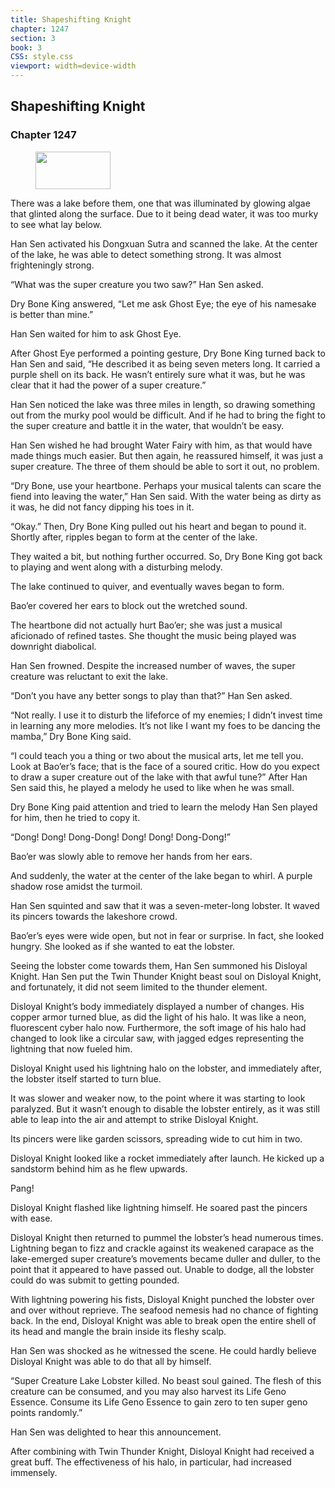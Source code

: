 ```yaml
---
title: Shapeshifting Knight
chapter: 1247
section: 3
book: 3
CSS: style.css
viewport: width=device-width
---
```


## Shapeshifting Knight

### Chapter 1247

<figure>
	<img src="../Images/gem.gif" alt="" id="gem" width="120" height="60" />
</figure>

There was a lake before them, one that was illuminated by glowing algae that glinted along the surface. Due to it being dead water, it was too murky to see what lay below.

Han Sen activated his Dongxuan Sutra and scanned the lake. At the center of the lake, he was able to detect something strong. It was almost frighteningly strong.

“What was the super creature you two saw?” Han Sen asked.

Dry Bone King answered, “Let me ask Ghost Eye; the eye of his namesake is better than mine.”

Han Sen waited for him to ask Ghost Eye.

After Ghost Eye performed a pointing gesture, Dry Bone King turned back to Han Sen and said, “He described it as being seven meters long. It carried a purple shell on its back. He wasn’t entirely sure what it was, but he was clear that it had the power of a super creature.”

Han Sen noticed the lake was three miles in length, so drawing something out from the murky pool would be difficult. And if he had to bring the fight to the super creature and battle it in the water, that wouldn’t be easy.

Han Sen wished he had brought Water Fairy with him, as that would have made things much easier. But then again, he reassured himself, it was just a super creature. The three of them should be able to sort it out, no problem.

“Dry Bone, use your heartbone. Perhaps your musical talents can scare the fiend into leaving the water,” Han Sen said. With the water being as dirty as it was, he did not fancy dipping his toes in it.

“Okay.” Then, Dry Bone King pulled out his heart and began to pound it. Shortly after, ripples began to form at the center of the lake.

They waited a bit, but nothing further occurred. So, Dry Bone King got back to playing and went along with a disturbing melody.

The lake continued to quiver, and eventually waves began to form.

Bao’er covered her ears to block out the wretched sound.

The heartbone did not actually hurt Bao’er; she was just a musical aficionado of refined tastes. She thought the music being played was downright diabolical.

Han Sen frowned. Despite the increased number of waves, the super creature was reluctant to exit the lake.

“Don’t you have any better songs to play than that?” Han Sen asked.

“Not really. I use it to disturb the lifeforce of my enemies; I didn’t invest time in learning any more melodies. It’s not like I want my foes to be dancing the mamba,” Dry Bone King said.

“I could teach you a thing or two about the musical arts, let me tell you. Look at Bao’er’s face; that is the face of a soured critic. How do you expect to draw a super creature out of the lake with that awful tune?” After Han Sen said this, he played a melody he used to like when he was small.

Dry Bone King paid attention and tried to learn the melody Han Sen played for him, then he tried to copy it.

“Dong! Dong! Dong-Dong! Dong! Dong! Dong-Dong!”

Bao’er was slowly able to remove her hands from her ears.

And suddenly, the water at the center of the lake began to whirl. A purple shadow rose amidst the turmoil.

Han Sen squinted and saw that it was a seven-meter-long lobster. It waved its pincers towards the lakeshore crowd.

Bao’er’s eyes were wide open, but not in fear or surprise. In fact, she looked hungry. She looked as if she wanted to eat the lobster.

Seeing the lobster come towards them, Han Sen summoned his Disloyal Knight. Han Sen put the Twin Thunder Knight beast soul on Disloyal Knight, and fortunately, it did not seem limited to the thunder element.

Disloyal Knight’s body immediately displayed a number of changes. His copper armor turned blue, as did the light of his halo. It was like a neon, fluorescent cyber halo now. Furthermore, the soft image of his halo had changed to look like a circular saw, with jagged edges representing the lightning that now fueled him.

Disloyal Knight used his lightning halo on the lobster, and immediately after, the lobster itself started to turn blue.

It was slower and weaker now, to the point where it was starting to look paralyzed. But it wasn’t enough to disable the lobster entirely, as it was still able to leap into the air and attempt to strike Disloyal Knight.

Its pincers were like garden scissors, spreading wide to cut him in two.

Disloyal Knight looked like a rocket immediately after launch. He kicked up a sandstorm behind him as he flew upwards.

Pang!

Disloyal Knight flashed like lightning himself. He soared past the pincers with ease.

Disloyal Knight then returned to pummel the lobster’s head numerous times. Lightning began to fizz and crackle against its weakened carapace as the lake-emerged super creature’s movements became duller and duller, to the point that it appeared to have passed out. Unable to dodge, all the lobster could do was submit to getting pounded.

With lightning powering his fists, Disloyal Knight punched the lobster over and over without reprieve. The seafood nemesis had no chance of fighting back. In the end, Disloyal Knight was able to break open the entire shell of its head and mangle the brain inside its fleshy scalp.

Han Sen was shocked as he witnessed the scene. He could hardly believe Disloyal Knight was able to do that all by himself.

“Super Creature Lake Lobster killed. No beast soul gained. The flesh of this creature can be consumed, and you may also harvest its Life Geno Essence. Consume its Life Geno Essence to gain zero to ten super geno points randomly.”

Han Sen was delighted to hear this announcement.

After combining with Twin Thunder Knight, Disloyal Knight had received a great buff. The effectiveness of his halo, in particular, had increased immensely.